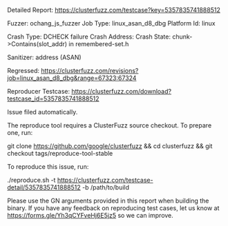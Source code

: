 Detailed Report: https://clusterfuzz.com/testcase?key=5357835741888512

Fuzzer: ochang_js_fuzzer
Job Type: linux_asan_d8_dbg
Platform Id: linux

Crash Type: DCHECK failure
Crash Address: 
Crash State:
  chunk->Contains(slot_addr) in remembered-set.h
  
Sanitizer: address (ASAN)

Regressed: https://clusterfuzz.com/revisions?job=linux_asan_d8_dbg&range=67323:67324

Reproducer Testcase: https://clusterfuzz.com/download?testcase_id=5357835741888512

Issue filed automatically.

The reproduce tool requires a ClusterFuzz source checkout. To prepare one, run:

git clone https://github.com/google/clusterfuzz && cd clusterfuzz && git checkout tags/reproduce-tool-stable

To reproduce this issue, run:

./reproduce.sh -t https://clusterfuzz.com/testcase-detail/5357835741888512 -b /path/to/build

Please use the GN arguments provided in this report when building the binary. If you have any feedback on reproducing test cases, let us know at https://forms.gle/Yh3qCYFveHj6E5jz5 so we can improve.
